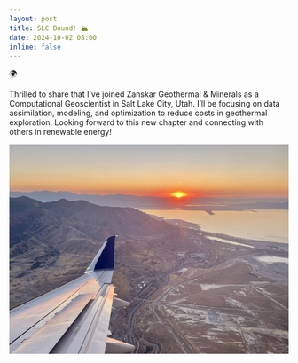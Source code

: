 ```yaml
---
layout: post
title: SLC Bound! 🏔️
date: 2024-10-02 08:00
inline: false
---
```


🌍

Thrilled to share that I’ve joined Zanskar Geothermal & Minerals as a Computational Geoscientist in Salt Lake City, Utah. I’ll be focusing on data assimilation, modeling, and optimization to reduce costs in geothermal exploration. Looking forward to this new chapter and connecting with others in renewable energy!

<img src="/assets/img/posts/slc.jpeg" alt="SLC Bound" width="700"/>


